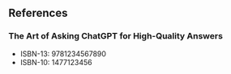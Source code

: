 ## References

### The Art of Asking ChatGPT for High-Quality Answers

- ISBN-13: 9781234567890
- ISBN-10: 1477123456

